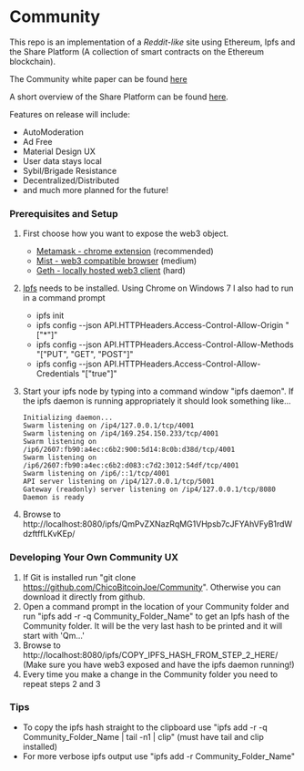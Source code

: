 # Community

This repo is an implementation of a *Reddit-like* site using Ethereum, Ipfs and the Share Platform (A collection of smart contracts on the Ethereum blockchain). 

The Community white paper can be found [here](https://docs.google.com/document/d/1IW3YqxdpveDtERUvkXtVLSdQH8o17xq7eptDbHu08es/edit#) 

A short overview of the Share Platform can be found [here](https://docs.google.com/presentation/d/1oiCmJcrn15-kK3xS-UzPbx5M1LAyRlGRRJ6q4qllw0E/edit?usp=sharing).

Features on release will include:

- AutoModeration
- Ad Free
- Material Design UX
- User data stays local
- Sybil/Brigade Resistance
- Decentralized/Distributed
- and much more planned for the future!


### Prerequisites and Setup

1. First choose how you want to expose the web3 object.
    - [Metamask - chrome extension](https://chrome.google.com/webstore/detail/metamask/nkbihfbeogaeaoehlefnkodbefgpgknn) (recommended)
    - [Mist - web3 compatible browser](https://github.com/ethereum/mist/releases) (medium)
    - [Geth - locally hosted web3 client](https://github.com/ethereum/go-ethereum/wiki/Building-Ethereum) (hard)
2. [Ipfs](https://ipfs.io/docs/install/) needs to be installed. Using Chrome on Windows 7 I also had to run in a command prompt
    - ipfs init
    - ipfs config --json API.HTTPHeaders.Access-Control-Allow-Origin "[\"*\"]"
    - ipfs config --json API.HTTPHeaders.Access-Control-Allow-Methods "[\"PUT\", \"GET\", \"POST\"]"
    - ipfs config --json API.HTTPHeaders.Access-Control-Allow-Credentials "[\"true\"]"
3. Start your ipfs node by typing into a command window "ipfs daemon". If the ipfs daemon is running appropriately it should look something like...
    
    ```
    Initializing daemon...
    Swarm listening on /ip4/127.0.0.1/tcp/4001
    Swarm listening on /ip4/169.254.150.233/tcp/4001
    Swarm listening on /ip6/2607:fb90:a4ec:c6b2:900:5d14:8c0b:d38d/tcp/4001
    Swarm listening on /ip6/2607:fb90:a4ec:c6b2:d083:c7d2:3012:54df/tcp/4001
    Swarm listening on /ip6/::1/tcp/4001
    API server listening on /ip4/127.0.0.1/tcp/5001
    Gateway (readonly) server listening on /ip4/127.0.0.1/tcp/8080
    Daemon is ready
    ```

4. Browse to http://localhost:8080/ipfs/QmPvZXNazRqMG1VHpsb7cJFYAhVFyB1rdWdzftffLKvKEp/

### Developing Your Own Community UX

1. If Git is installed run "git clone https://github.com/ChicoBitcoinJoe/Community". Otherwise you can download it directly from github.
2. Open a command prompt in the location of your Community folder and run "ipfs add -r -q Community_Folder_Name" to get an Ipfs hash of the Community folder. It will be the very last hash to be printed and it will start with 'Qm...'
3. Browse to http://localhost:8080/ipfs/COPY_IPFS_HASH_FROM_STEP_2_HERE/ (Make sure you have web3 exposed and have the ipfs daemon running!)
4. Every time you make a change in the Community folder you need to repeat steps 2 and 3

### Tips

- To copy the ipfs hash straight to the clipboard use "ipfs add -r -q Community_Folder_Name | tail -n1 | clip" (must have tail and clip installed)
- For more verbose ipfs output use "ipfs add -r Community_Folder_Name"
